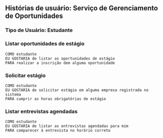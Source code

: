 ## Histórias de usuário: Serviço de Gerenciamento de Oportunidades
### Tipo de Usuário: Estudante

### Listar oportunidades de estágio

    COMO estudante
    EU GOSTARIA de listar as oportunidades de estágio 
    PARA realizar a inscrição dem alguma oportunidade


### Solicitar  estágio

    COMO estudante 
    EU GOSTARIA de solicitar estágio em alguma empresa registrada no sistema
    PARA cumprir as horas obrigatórias de estágio

### Listar entrevistas agendadas

    COMO estudante
    EU GOSTARIA de listar as entrevistas agendadas para mim
    PARA comparecer à entrevista no horário correto
